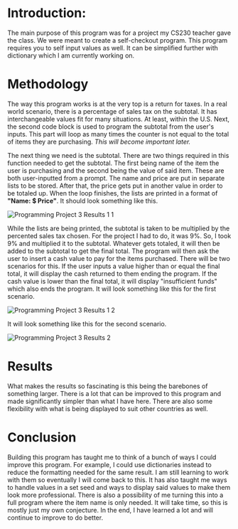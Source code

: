 # Introduction:
The main purpose of this program was for a project my CS230 teacher gave the class. We were meant to create a self-checkout program. This program requires you to self input values as well. It can be simplified further with dictionary which I am currently working on. 

# Methodology
The way this program works is at the very top is a return for taxes. In a real world scenario, there is a percentage of sales tax on the subtotal. It has interchangeable values fit for many situations. At least, within the U.S.
Next, the second code block is used to program the subtotal from the user's inputs. This part will loop as many times the counter is not equal to the total of items they are purchasing. _This will become important later._

The next thing we need is the subtotal. There are two things required in this function needed to get the subtotal. The first being name of the item the user is purchasing and the second being the value of said item. These are both user-inputted from a prompt. The name and price are put in separate lists to be stored. After that, the price gets put in another value in order to be totaled up. When the loop finishes, the lists are printed in a format of **"Name: $ Price"**. It should look something like this.


![Programming Project 3 Results 1 1](https://github.com/trezzytorrinz/Self-Checkout/assets/146397231/bbdd1851-2d2c-4711-b951-6a3b3eb00a17)



While the lists are being printed, the subtotal is taken to be multiplied by the percented sales tax chosen. For the project I had to do, it was 9%. So, I took 9% and multiplied it to the subtotal. Whatever gets totaled, it will then be added to the subtotal to get the final total. The program will then ask the user to insert a cash value to pay for the items purchased. There will be two scenarios for this. If the user inputs a value higher than or equal the final total, it will display the cash returned to them ending the program. If the cash value is lower than the final total, it will display "insufficient funds" which also ends the program. It will look something like this for the first scenario.

![Programming Project 3 Results 1 2](https://github.com/trezzytorrinz/Self-Checkout/assets/146397231/23f243dc-4627-4bbd-bece-bdd7104466ec)


It will look something like this for the second scenario.


![Programming Project 3 Results 2](https://github.com/trezzytorrinz/Self-Checkout/assets/146397231/455d0a14-aa3f-4413-8f30-2e25c8b68fac)






# Results

What makes the results so fascinating is this being the barebones of something larger. There is a lot that can be improved to this program and made significantly simpler than what I have here. There are also some flexibility with what is being displayed to suit other countries as well.


# Conclusion
Building this program has taught me to think of a bunch of ways I could improve this program. For example, I could use dictionaries instead to reduce the formatting needed for the same result. I am still learning to work with them so eventually I will come back to this. It has also taught me ways to handle values in a set seed and ways to display said values to make them look more professional. There is also a possibility of me turning this into a full program where the item name is only needed. It will take time, so this is mostly just my own conjecture. In the end, I have learned a lot and will continue to improve to do better.
